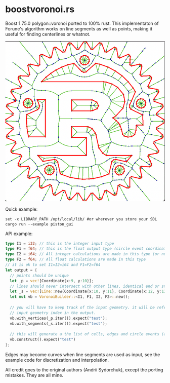 # boostvoronoi.rs
Boost 1.75.0 polygon::voronoi ported to 100% rust.
This implementaton of Forune's algorithm works on line segments as well as points, making it useful for finding centerlines or whatnot.

![Rusty voronoi](img.png)

Quick example:
```fish
set -x LIBRARY_PATH /opt/local/lib/ #or wherever you store your SDL
cargo run --example piston_gui
```

API example:
```rust
type I1 = i32; // this is the integer input type
type F1 = f64; // this is the float output type (circle event coordinates)
type I2 = i64; // All integer calculations are made in this type (or num::BigInt when needed)
type F2 = f64; // All float calculations are made in this type
// it is ok to set I1=I2=i64 and F1=F2=f64
let output = {
  // points should be unique
  let _p = vec![Coordinate{x:9, y:10}];
  // lines should never intersect with other lines, identical end or start points is ok.
  let _s = vec![Line::new(Coordinate{x:10, y:11}, Coordinate{x:12, y:13})];
  let mut vb = VoronoiBuilder::<I1, F1, I2, F2>::new();
  
  // you will have to keep track of the input geometry. it will be referenced as 
  // input geometry index in the output. 
  vb.with_vertices(_p.iter()).expect("test");
  vb.with_segments(_s.iter()).expect("test");

  // this will generate a the list of cells, edges and circle events (aka vertices)
  vb.construct().expect("test")
};

```
Edges may become curves when line segments are used as input, see the example code for discretization and interpolation. 

All credit goes to the original authors (Andrii Sydorchuk), except the porting mistakes. They are all mine.

